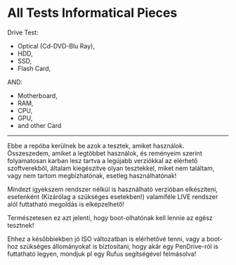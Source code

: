 # All Tests Informatical Pieces

Drive Test:
- Optical (Cd-DVD-Blu Ray),
- HDD,
- SSD,
- Flash Card,

AND:
- Motherboard,
- RAM,
- CPU,
- GPU,
- and other Card
--------------------------------------------------------------------------------

Ebbe a repóba kerülnek be azok a tesztek, amiket használok.
Összeszedem, amiket a legtöbbet használok, és reményeim szerint folyamatosan karban lesz tartva a legújabb verziókkal az elérhető szoftverekből,
általam kiegészítve olyan tesztekkel, miket nem találtam, vagy nem tartom megbízhatónak, esetleg használhatónak!

Mindezt igyekszem rendszer nélkül is használható verzióban elkészíteni,
esetenként (Kizárólag a szükséges esetekben!) valamiféle LIVE rendszer alól futtatható megoldás is elképzelhető!

Természetesen ez azt jelenti, hogy boot-olhatónak kell lennie az egész tesztnek!

Ehhez a későbbiekben jó ISO változatban is elérhetővé tenni, vagy a boot-hoz szükséges állományokat is biztosítani,
hogy akár egy PenDrive-ról is futtatható legyen, mondjuk pl egy Rufus segítségével felmásolva!






